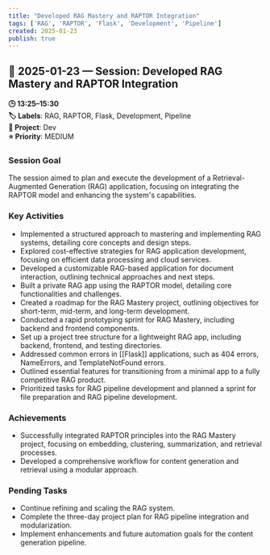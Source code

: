```yaml
---
title: "Developed RAG Mastery and RAPTOR Integration"
tags: ['RAG', 'RAPTOR', 'Flask', 'Development', 'Pipeline']
created: 2025-01-23
publish: true
---
```


## 📅 2025-01-23 — Session: Developed RAG Mastery and RAPTOR Integration

**🕒 13:25–15:30**  
**🏷️ Labels**: RAG, RAPTOR, Flask, Development, Pipeline  
**📂 Project**: Dev  
**⭐ Priority**: MEDIUM  


### Session Goal
The session aimed to plan and execute the development of a Retrieval-Augmented Generation (RAG) application, focusing on integrating the RAPTOR model and enhancing the system's capabilities.

### Key Activities
- Implemented a structured approach to mastering and implementing RAG systems, detailing core concepts and design steps.
- Explored cost-effective strategies for RAG application development, focusing on efficient data processing and cloud services.
- Developed a customizable RAG-based application for document interaction, outlining technical approaches and next steps.
- Built a private RAG app using the RAPTOR model, detailing core functionalities and challenges.
- Created a roadmap for the RAG Mastery project, outlining objectives for short-term, mid-term, and long-term development.
- Conducted a rapid prototyping sprint for RAG Mastery, including backend and frontend components.
- Set up a project tree structure for a lightweight RAG app, including backend, frontend, and testing directories.
- Addressed common errors in [[Flask]] applications, such as 404 errors, NameErrors, and TemplateNotFound errors.
- Outlined essential features for transitioning from a minimal app to a fully competitive RAG product.
- Prioritized tasks for RAG pipeline development and planned a sprint for file preparation and RAG pipeline development.

### Achievements
- Successfully integrated RAPTOR principles into the RAG Mastery project, focusing on embedding, clustering, summarization, and retrieval processes.
- Developed a comprehensive workflow for content generation and retrieval using a modular approach.

### Pending Tasks
- Continue refining and scaling the RAG system.
- Complete the three-day project plan for RAG pipeline integration and modularization.
- Implement enhancements and future automation goals for the content generation pipeline.
